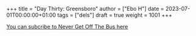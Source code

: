 +++
title = "Day Thirty: Greensboro"
author = ["Ebo H"]
date = 2023-07-01T00:00:00+01:00
tags = ["dels"]
draft = true
weight = 1001
+++

[You can subcribe to Never Get Off The Bus here](https://never-get-off-the-bus.ghost.io/#/portal/)
